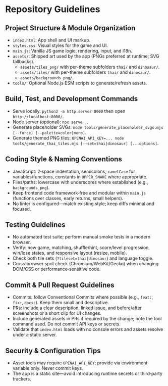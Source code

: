 # Repository Guidelines

## Project Structure & Module Organization
- `index.html`: App shell and UI markup.
- `styles.css`: Visual styles for the game and UI.
- `main.js`: Vanilla JS game logic, rendering, input, and i18n.
- `assets/`: Shipped art used by the app (PNGs preferred at runtime; SVG fallbacks).
  - `assets/tiles_png/` with per-theme subfolders `thai/` and `dinosaur/`.
  - `assets/tiles/` with per-theme subfolders `thai/` and `dinosaur/`.
  - `assets/backgrounds_png/`.
- `tools/`: Optional Node.js ESM scripts to generate/refresh assets.

## Build, Test, and Development Commands
- Serve locally: `python3 -m http.server 8000` then open `http://localhost:8000/`.
- Node server (optional): `npx serve .`.
- Generate placeholder SVGs: `node tools/generate_placeholder_svgs.mjs [--force] [--palette=color|mono]`.
- Generate themed PNG tiles: `OPENAI_API_KEY=... node tools/generate_thai_tiles.mjs [--set=thai|dinosaur] [...options]`.

## Coding Style & Naming Conventions
- JavaScript: 2‑space indentation, semicolons, `camelCase` for variables/functions, constants in `UPPER_SNAKE` where appropriate.
- Files/paths: lowercase with underscores where established (e.g., `backgrounds_png`).
- Keep frontend code framework‑free and modular within `main.js` (functions over classes, early returns, small helpers).
- No linter is configured—match existing style; keep diffs minimal and focused.

## Testing Guidelines
- No automated test suite; perform manual smoke tests in a modern browser.
- Verify: new game, matching, shuffle/hint, score/level progression, win/lose states, and responsive layout (resize, mobile).
- Check both tile sets (`?tileset=thai|dinosaur`) and language toggle.
- Cross‑browser spot check (Chromium/WebKit/Gecko) when changing DOM/CSS or performance‑sensitive code.

## Commit & Pull Request Guidelines
- Commits: follow Conventional Commits where possible (e.g., `feat:`, `fix:`, `docs:`). Keep them small and descriptive.
- PRs: include a clear description, linked issue, and before/after screenshots or a short clip for UI changes.
- Include generated assets in PRs if required by the change; note the tool command used. Do not commit API keys or secrets.
- Validate that `index.html` loads with no console errors and assets resolve under a static server.

## Security & Configuration Tips
- Asset tools may require `OPENAI_API_KEY`; provide via environment variable only. Never commit keys.
- The app is a static site—avoid introducing runtime secrets or third‑party trackers.
